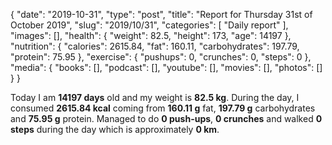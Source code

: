 {
    "date": "2019-10-31",
    "type": "post",
    "title": "Report for Thursday 31st of October 2019",
    "slug": "2019\/10\/31",
    "categories": [
        "Daily report"
    ],
    "images": [],
    "health": {
        "weight": 82.5,
        "height": 173,
        "age": 14197
    },
    "nutrition": {
        "calories": 2615.84,
        "fat": 160.11,
        "carbohydrates": 197.79,
        "protein": 75.95
    },
    "exercise": {
        "pushups": 0,
        "crunches": 0,
        "steps": 0
    },
    "media": {
        "books": [],
        "podcast": [],
        "youtube": [],
        "movies": [],
        "photos": []
    }
}

Today I am <strong>14197 days</strong> old and my weight is <strong>82.5 kg</strong>. During the day, I consumed <strong>2615.84 kcal</strong> coming from <strong>160.11 g</strong> fat, <strong>197.79 g</strong> carbohydrates and <strong>75.95 g</strong> protein. Managed to do <strong>0 push-ups</strong>, <strong>0 crunches</strong> and walked <strong>0 steps</strong> during the day which is approximately <strong>0 km</strong>.